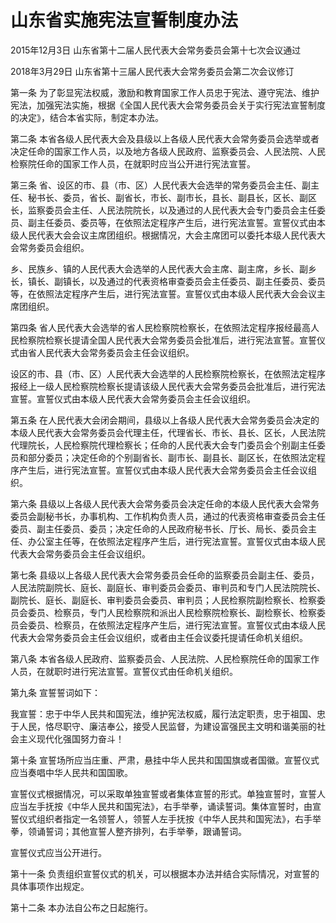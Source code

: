 # 山东省实施宪法宣誓制度办法

2015年12月3日 山东省第十二届人民代表大会常务委员会第十七次会议通过

2018年3月29日 山东省第十三届人民代表大会常务委员会第二次会议修订

<!-- INFO END -->

第一条 为了彰显宪法权威，激励和教育国家工作人员忠于宪法、遵守宪法、维护宪法，加强宪法实施，根据《全国人民代表大会常务委员会关于实行宪法宣誓制度的决定》，结合本省实际，制定本办法。

第二条 本省各级人民代表大会及县级以上各级人民代表大会常务委员会选举或者决定任命的国家工作人员，以及地方各级人民政府、监察委员会、人民法院、人民检察院任命的国家工作人员，在就职时应当公开进行宪法宣誓。

第三条 省、设区的市、县（市、区）人民代表大会选举的常务委员会主任、副主任、秘书长、委员，省长、副省长，市长、副市长，县长、副县长，区长、副区长，监察委员会主任、人民法院院长，以及通过的人民代表大会专门委员会主任委员、副主任委员、委员等，在依照法定程序产生后，进行宪法宣誓。宣誓仪式由本级人民代表大会会议主席团组织。根据情况，大会主席团可以委托本级人民代表大会常务委员会组织。

乡、民族乡、镇的人民代表大会选举的人民代表大会主席、副主席，乡长、副乡长，镇长、副镇长，以及通过的代表资格审查委员会主任委员、副主任委员、委员等，在依照法定程序产生后，进行宪法宣誓。宣誓仪式由本级人民代表大会会议主席团组织。

第四条 省人民代表大会选举的省人民检察院检察长，在依照法定程序报经最高人民检察院检察长提请全国人民代表大会常务委员会批准后，进行宪法宣誓。宣誓仪式由省人民代表大会常务委员会主任会议组织。

设区的市、县（市、区）人民代表大会选举的人民检察院检察长，在依照法定程序报经上一级人民检察院检察长提请该级人民代表大会常务委员会批准后，进行宪法宣誓。宣誓仪式由本级人民代表大会常务委员会主任会议组织。

第五条 在人民代表大会闭会期间，县级以上各级人民代表大会常务委员会决定的本级人民代表大会常务委员会代理主任，代理省长、市长、县长、区长，人民法院代理院长，人民检察院代理检察长；任命的人民代表大会专门委员会个别副主任委员和部分委员；决定任命的个别副省长、副市长、副县长、副区长，在依照法定程序产生后，进行宪法宣誓。宣誓仪式由本级人民代表大会常务委员会主任会议组织。

第六条 县级以上各级人民代表大会常务委员会决定任命的本级人民代表大会常务委员会副秘书长，办事机构、工作机构负责人员，通过的代表资格审查委员会主任委员、副主任委员、委员；决定任命的人民政府秘书长、厅长、局长、委员会主任、办公室主任等，在依照法定程序产生后，进行宪法宣誓。宣誓仪式由本级人民代表大会常务委员会主任会议组织。

第七条 县级以上各级人民代表大会常务委员会任命的监察委员会副主任、委员，人民法院副院长、庭长、副庭长、审判委员会委员、审判员和专门人民法院院长、副院长、庭长、副庭长、审判委员会委员、审判员；人民检察院副检察长、检察委员会委员、检察员，专门人民检察院和派出人民检察院检察长、副检察长、检察委员会委员、检察员，在依照法定程序产生后，进行宪法宣誓。宣誓仪式由本级人民代表大会常务委员会主任会议组织，或者由主任会议委托提请任命机关组织。

第八条 本省各级人民政府、监察委员会、人民法院、人民检察院任命的国家工作人员，在就职时进行宪法宣誓。宣誓仪式由任命机关组织。

第九条 宣誓誓词如下：

我宣誓：忠于中华人民共和国宪法，维护宪法权威，履行法定职责，忠于祖国、忠于人民，恪尽职守、廉洁奉公，接受人民监督，为建设富强民主文明和谐美丽的社会主义现代化强国努力奋斗！

第十条 宣誓场所应当庄重、严肃，悬挂中华人民共和国国旗或者国徽。宣誓仪式应当奏唱中华人民共和国国歌。

宣誓仪式根据情况，可以采取单独宣誓或者集体宣誓的形式。单独宣誓时，宣誓人应当左手抚按《中华人民共和国宪法》，右手举拳，诵读誓词。集体宣誓时，由宣誓仪式组织者指定一名领誓人，领誓人左手抚按《中华人民共和国宪法》，右手举拳，领诵誓词；其他宣誓人整齐排列，右手举拳，跟诵誓词。

宣誓仪式应当公开进行。

第十一条 负责组织宣誓仪式的机关，可以根据本办法并结合实际情况，对宣誓的具体事项作出规定。

第十二条 本办法自公布之日起施行。

